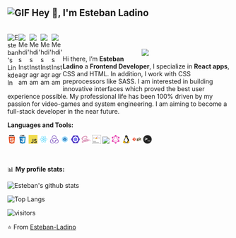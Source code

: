 
## <img alt="GIF" src="https://cdn.betterttv.net/emote/5964f26d2e496b208df497a5/3x" width="35px" /> Hey 👋, I'm Esteban Ladino
<br>

<a href="https://www.linkedin.com/in/esteban-ladino/">
  <img align="left" alt="Esteban's LinkdeIn" width="25px" src="https://cdn.jsdelivr.net/npm/simple-icons@v3/icons/linkedin.svg" />
</a>
<a href="https://github.com/Esteban-Ladino">
  <img align="left" alt="Mehdi's Instagram" width="25px" src="https://cdn.jsdelivr.net/npm/simple-icons@3.2.0/icons/github.svg" />
</a>
<a href="https://gitlab.com/Esteban-Ladino">
  <img align="left" alt="Mehdi's Instagram" width="25px" src="https://cdn.jsdelivr.net/npm/simple-icons@3.2.0/icons/gitlab.svg" />
</a>
<a href="mailto:esteban.ladino.927@gmail.com">
  <img align="left" alt="Mehdi's Instagram" width="25px" src="https://cdn.jsdelivr.net/npm/simple-icons@3.2.0/icons/gmail.svg" />
</a>
<a href="https://www.facebook.com/esteban.ladino.92">
  <img align="left" alt="Mehdi's Instagram" width="25px" src="https://cdn.jsdelivr.net/npm/simple-icons@v3/icons/facebook.svg" />
</a>
<br>
<br>

<img align='right' src='https://user-images.githubusercontent.com/5713670/87202985-820dcb80-c2b6-11ea-9f56-7ec461c497c3.gif' width='200"'>


Hi there, I’m **Esteban Ladino** a **Frontend Developer**, I specialize in **React apps**, CSS and HTML. In addition, I work with CSS preprocessors like SASS.  I am interested in building innovative interfaces which proved the best user experience possible. My professional life has been 100% driven by my passion for video-games and system engineering.
I am aiming to become a full-stack developer in the near future.

****Languages and Tools:****

<code><img height="20" 
src="https://raw.githubusercontent.com/github/explore/80688e429a7d4ef2fca1e82350fe8e3517d3494d/topics/html/html.png"></code>
<code><img height="20" 
src="https://raw.githubusercontent.com/github/explore/80688e429a7d4ef2fca1e82350fe8e3517d3494d/topics/css/css.png"></code>
<code><img height="20" src="https://raw.githubusercontent.com/github/explore/80688e429a7d4ef2fca1e82350fe8e3517d3494d/topics/javascript/javascript.png"></code>
<code><img height="20" src="https://raw.githubusercontent.com/github/explore/80688e429a7d4ef2fca1e82350fe8e3517d3494d/topics/react/react.png"></code>
<code><img height="20" src="https://raw.githubusercontent.com/github/explore/80688e429a7d4ef2fca1e82350fe8e3517d3494d/topics/redux/redux.png"></code>
<code><img height="20" 
src="https://raw.githubusercontent.com/github/explore/80688e429a7d4ef2fca1e82350fe8e3517d3494d/topics/webpack/webpack.png"></code>
<code><img height="20" 
src="https://raw.githubusercontent.com/github/explore/80688e429a7d4ef2fca1e82350fe8e3517d3494d/topics/eslint/eslint.png"></code>
<code><img height="20" 
src="https://raw.githubusercontent.com/github/explore/80688e429a7d4ef2fca1e82350fe8e3517d3494d/topics/sass/sass.png"></code>
<code><img height="20" 
src="https://raw.githubusercontent.com/github/explore/80688e429a7d4ef2fca1e82350fe8e3517d3494d/topics/styled-components/styled-components.png"></code>
<code><img height="20" src="https://d2eip9sf3oo6c2.cloudfront.net/tags/images/000/001/216/thumb/apollo-seeklogo.com_%281%29.png"></code>
<code><img height="20" src="https://raw.githubusercontent.com/github/explore/5c058a388828bb5fde0bcafd4bc867b5bb3f26f3/topics/graphql/graphql.png"></code>
<code><img height="20" src="https://raw.githubusercontent.com/github/explore/80688e429a7d4ef2fca1e82350fe8e3517d3494d/topics/linux/linux.png"></code>
<code><img height="20" src="https://raw.githubusercontent.com/github/explore/80688e429a7d4ef2fca1e82350fe8e3517d3494d/topics/git/git.png"></code>
<code><img height="20" src="https://raw.githubusercontent.com/github/explore/80688e429a7d4ef2fca1e82350fe8e3517d3494d/topics/terminal/terminal.png"></code>

<br>

📊 **My profile stats:**

![Esteban's github stats](https://github-readme-stats.vercel.app/api?username=Esteban-Ladino&show_icons=true&hide=issues&theme=tokyonight)

![Top Langs](https://github-readme-stats.vercel.app/api/top-langs/?username=Esteban-Ladino)

![visitors](https://visitor-badge.laobi.icu/badge?page_id=Esteban-Ladino.Esteban-Ladino)

⭐️ From [Esteban-Ladino](https://github.com/Esteban-Ladino)
